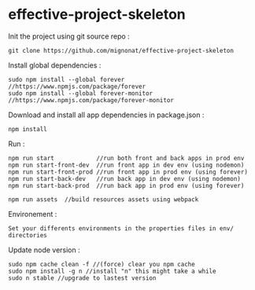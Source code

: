 # effective-project-skeleton

Init the project using git source repo :

    git clone https://github.com/mignonat/effective-project-skeleton


Install global dependencies :

    sudo npm install --global forever //https://www.npmjs.com/package/forever
    sudo npm install --global forever-monitor //https://www.npmjs.com/package/forever-monitor


Download and install all app dependencies in package.json :

    npm install


Run :

    npm run start            //run both front and back apps in prod env
    npm run start-front-dev  //run front app in dev env (using nodemon)
    npm run start-front-prod //run front app in prod env (using forever)
    npm run start-back-dev   //run back app in dev env (using nodemon)
    npm run start-back-prod  //run back app in prod env (using forever)

    npm run assets  //build resources assets using webpack


Environement :

    Set your differents environments in the properties files in env/ directories


Update node version :

    sudo npm cache clean -f //(force) clear you npm cache
    sudo npm install -g n //install "n" this might take a while
    sudo n stable //upgrade to lastest version
